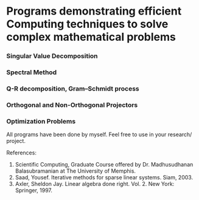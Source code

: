 # Programs demonstrating efficient Computing techniques to solve complex mathematical problems
### Singular Value Decomposition
### Spectral Method
### Q-R decomposition, Gram–Schmidt process 
### Orthogonal and Non-Orthogonal Projectors
### Optimization Problems
All programs have been done by myself. Feel free to use in your research/ project.

References:
1. Scientific Computing, Graduate Course offered by Dr. Madhusudhanan Balasubramanian at The University of Memphis.
2. Saad, Yousef. Iterative methods for sparse linear systems. Siam, 2003. 
3. Axler, Sheldon Jay. Linear algebra done right. Vol. 2. New York: Springer, 1997.
